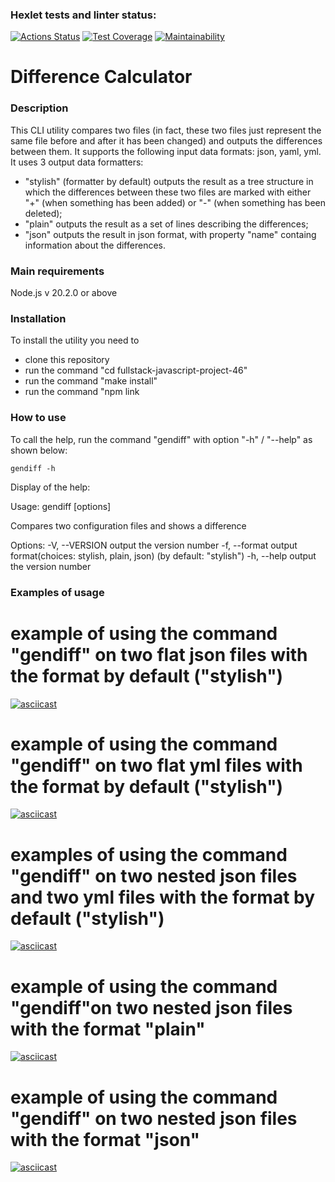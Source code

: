 ### Hexlet tests and linter status:
[![Actions Status](https://github.com/pobedinskiy/fullstack-javascript-project-46/workflows/hexlet-check/badge.svg)](https://github.com/pobedinskiy/fullstack-javascript-project-46/actions)
[![Test Coverage](https://api.codeclimate.com/v1/badges/b91718d58f2fe8aa4bc3/test_coverage)](https://codeclimate.com/github/pobedinskiy/fullstack-javascript-project-46/test_coverage)
[![Maintainability](https://api.codeclimate.com/v1/badges/b91718d58f2fe8aa4bc3/maintainability)](https://codeclimate.com/github/pobedinskiy/fullstack-javascript-project-46/maintainability)
# Difference Calculator
### Description
This CLI utility compares two files (in fact, these two files just represent the same file before and after it has been changed) and outputs the differences between them. It supports the following input data formats: json, yaml, yml.
It uses 3 output data formatters:
- "stylish" (formatter by default) outputs the result as a tree structure in which the differences between these two files are marked with either "+" (when something has been added) or "-" (when something has been deleted);   
- "plain" outputs the result as a set of lines describing the differences;
- "json" outputs the result in json format, with property "name" containg information about the differences.
### Main requirements
Node.js v 20.2.0 or above
### Installation 
To install the utility you need to
- clone this repository
- run the command "cd fullstack-javascript-project-46"
- run the command "make install"
- run the command "npm link
### How to use
То call the help, run the command "gendiff" with option "-h" / "--help" as shown below:
```
gendiff -h
```
Display of the help:

Usage: gendiff [options] <filepath1> <filepath2>

Compares two configuration files and shows a difference

Options:
  -V, --VERSION        output the version number
  -f, --format <type>  output format(choices: stylish, plain, json) (by default: "stylish")
  -h, --help           output the version number

### Examples of usage

# example of using the command "gendiff" on two flat json files with the format by default ("stylish")  
[![asciicast](https://asciinema.org/a/TAR4E4S1MEpO2YoJhkQgrwTfS.svg)](https://asciinema.org/a/TAR4E4S1MEpO2YoJhkQgrwTfS)
# example of using the command "gendiff" on two flat yml files with the format by default ("stylish")  
[![asciicast](https://asciinema.org/a/UL7CDdOKBBrSNYjfwpKnbYPTU.svg)](https://asciinema.org/a/UL7CDdOKBBrSNYjfwpKnbYPTU)
# examples of using the command "gendiff" on two nested json files and two yml files with the format by default ("stylish") 
[![asciicast](https://asciinema.org/a/alWtfqYw5IPXFAFk3QUkbcxLF.svg)](https://asciinema.org/a/alWtfqYw5IPXFAFk3QUkbcxLF)
# example of using the command "gendiff"on two nested json files with the format "plain"
[![asciicast](https://asciinema.org/a/dh8raDPswlOEtQRCkGrdkDVUm.svg)](https://asciinema.org/a/dh8raDPswlOEtQRCkGrdkDVUm)
# example of using the command "gendiff" on two nested json files with the format "json"
[![asciicast](https://asciinema.org/a/g1PaI9cNHBa0JQKzG2OMqNos0.svg)](https://asciinema.org/a/g1PaI9cNHBa0JQKzG2OMqNos0)
